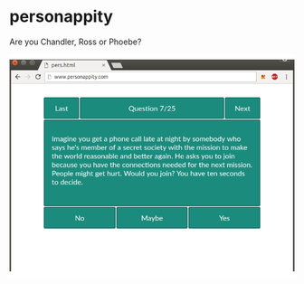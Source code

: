 # personappity
Are you Chandler, Ross or Phoebe?

![App Screenshot](https://raw.githubusercontent.com/mzhKU/personappity/master/personappity.png)

